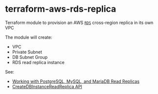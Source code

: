 # terraform-aws-rds-replica

Terraform module to provision an AWS [`RDS`](https://aws.amazon.com/rds/) cross-region replica in its own VPC

The module will create:
* VPC
* Private Subnet
* DB Subnet Group
* RDS read replica instance

See:

* [Working with PostgreSQL, MySQL, and MariaDB Read Replicas](http://docs.aws.amazon.com/AmazonRDS/latest/UserGuide/USER_ReadRepl.html#USER_ReadRepl.XRgn)
* [CreateDBInstanceReadReplica API](http://docs.aws.amazon.com/AmazonRDS/latest/APIReference/API_CreateDBInstanceReadReplica.html)
